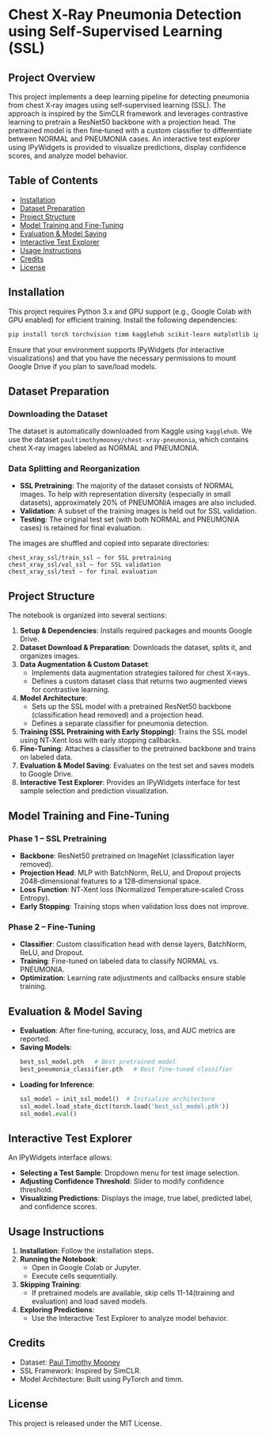# Chest X‑Ray Pneumonia Detection using Self‑Supervised Learning (SSL) 

## Project Overview
This project implements a deep learning pipeline for detecting pneumonia from chest X‑ray images using self‑supervised learning (SSL). The approach is inspired by the SimCLR framework and leverages contrastive learning to pretrain a ResNet50 backbone with a projection head. The pretrained model is then fine‑tuned with a custom classifier to differentiate between NORMAL and PNEUMONIA cases. An interactive test explorer using IPyWidgets is provided to visualize predictions, display confidence scores, and analyze model behavior.

## Table of Contents
- [Installation](#installation)
- [Dataset Preparation](#dataset-preparation)
- [Project Structure](#project-structure)
- [Model Training and Fine‑Tuning](#model-training-and-fine-tuning)
- [Evaluation & Model Saving](#evaluation--model-saving)
- [Interactive Test Explorer](#interactive-test-explorer)
- [Usage Instructions](#usage-instructions)
- [Credits](#credits)
- [License](#license)

## Installation
This project requires Python 3.x and GPU support (e.g., Google Colab with GPU enabled) for efficient training. Install the following dependencies:

```bash
pip install torch torchvision timm kagglehub scikit-learn matplotlib ipywidgets
```

Ensure that your environment supports IPyWidgets (for interactive visualizations) and that you have the necessary permissions to mount Google Drive if you plan to save/load models.

## Dataset Preparation
### Downloading the Dataset
The dataset is automatically downloaded from Kaggle using `kagglehub`. We use the dataset `paultimothymooney/chest-xray-pneumonia`, which contains chest X‑ray images labeled as NORMAL and PNEUMONIA.

### Data Splitting and Reorganization
- **SSL Pretraining**: The majority of the dataset consists of NORMAL images. To help with representation diversity (especially in small datasets), approximately 20% of PNEUMONIA images are also included.
- **Validation**: A subset of the training images is held out for SSL validation.
- **Testing**: The original test set (with both NORMAL and PNEUMONIA cases) is retained for final evaluation.

The images are shuffled and copied into separate directories:

```
chest_xray_ssl/train_ssl – for SSL pretraining
chest_xray_ssl/val_ssl – for SSL validation
chest_xray_ssl/test – for final evaluation
```

## Project Structure
The notebook is organized into several sections:

1. **Setup & Dependencies**: Installs required packages and mounts Google Drive.
2. **Dataset Download & Preparation**: Downloads the dataset, splits it, and organizes images.
3. **Data Augmentation & Custom Dataset**:
   - Implements data augmentation strategies tailored for chest X‑rays.
   - Defines a custom dataset class that returns two augmented views for contrastive learning.
4. **Model Architecture**:
   - Sets up the SSL model with a pretrained ResNet50 backbone (classification head removed) and a projection head.
   - Defines a separate classifier for pneumonia detection.
5. **Training (SSL Pretraining with Early Stopping)**: Trains the SSL model using NT‑Xent loss with early stopping callbacks.
6. **Fine‑Tuning**: Attaches a classifier to the pretrained backbone and trains on labeled data.
7. **Evaluation & Model Saving**: Evaluates on the test set and saves models to Google Drive.
8. **Interactive Test Explorer**: Provides an IPyWidgets interface for test sample selection and prediction visualization.

## Model Training and Fine‑Tuning

### Phase 1 – SSL Pretraining
- **Backbone**: ResNet50 pretrained on ImageNet (classification layer removed).
- **Projection Head**: MLP with BatchNorm, ReLU, and Dropout projects 2048‑dimensional features to a 128‑dimensional space.
- **Loss Function**: NT‑Xent loss (Normalized Temperature‑scaled Cross Entropy).
- **Early Stopping**: Training stops when validation loss does not improve.

### Phase 2 – Fine‑Tuning
- **Classifier**: Custom classification head with dense layers, BatchNorm, ReLU, and Dropout.
- **Training**: Fine-tuned on labeled data to classify NORMAL vs. PNEUMONIA.
- **Optimization**: Learning rate adjustments and callbacks ensure stable training.

## Evaluation & Model Saving
- **Evaluation**: After fine‑tuning, accuracy, loss, and AUC metrics are reported.
- **Saving Models**:
  ```bash
  best_ssl_model.pth   # Best pretrained model
  best_pneumonia_classifier.pth   # Best fine-tuned classifier
  ```
- **Loading for Inference**:
  ```python
  ssl_model = init_ssl_model()  # Initialize architecture
  ssl_model.load_state_dict(torch.load('best_ssl_model.pth'))
  ssl_model.eval()
  ```

## Interactive Test Explorer
An IPyWidgets interface allows:
- **Selecting a Test Sample**: Dropdown menu for test image selection.
- **Adjusting Confidence Threshold**: Slider to modify confidence threshold.
- **Visualizing Predictions**: Displays the image, true label, predicted label, and confidence scores.

## Usage Instructions
1. **Installation**: Follow the installation steps.
2. **Running the Notebook**:
   - Open in Google Colab or Jupyter.
   - Execute cells sequentially.
3. **Skipping Training**:
   - If pretrained models are available, skip cells 11-14(training and evaluation) and load saved models.
4. **Exploring Predictions**:
   - Use the Interactive Test Explorer to analyze model behavior.

## Credits
- Dataset: [Paul Timothy Mooney](https://www.kaggle.com/paultimothymooney/chest-xray-pneumonia)
- SSL Framework: Inspired by SimCLR.
- Model Architecture: Built using PyTorch and timm.

## License
This project is released under the MIT License.

